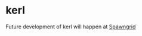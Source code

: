 kerl
====

Future development of kerl will happen at [Spawngrid](https://github.com/spawngrid/kerl)

